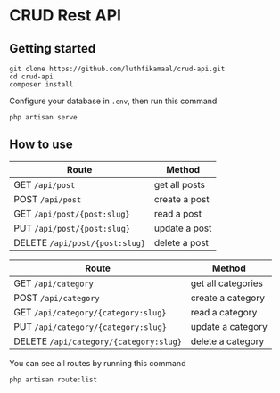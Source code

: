 # CRUD Rest API

## Getting started

```
git clone https://github.com/luthfikamaal/crud-api.git
cd crud-api
composer install
```

Configure your database in `.env`, then run this command

```
php artisan serve
```

## How to use

| Route                          | Method        |
| ------------------------------ | ------------- |
| GET `/api/post`                | get all posts |
| POST `/api/post`               | create a post |
| GET `/api/post/{post:slug}`    | read a post   |
| PUT `/api/post/{post:slug}`    | update a post |
| DELETE `/api/post/{post:slug}` | delete a post |

| Route                                  | Method             |
| -------------------------------------- | ------------------ |
| GET `/api/category`                    | get all categories |
| POST `/api/category`                   | create a category  |
| GET `/api/category/{category:slug}`    | read a category    |
| PUT `/api/category/{category:slug}`    | update a category  |
| DELETE `/api/category/{category:slug}` | delete a category  |

You can see all routes by running this command

```
php artisan route:list
```

